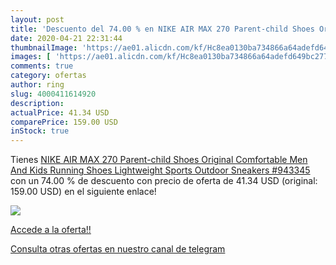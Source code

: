 ```yaml
---
layout: post
title: 'Descuento del 74.00 % en NIKE AIR MAX 270 Parent-child Shoes Orig'
date: 2020-04-21 22:31:44
thumbnailImage: 'https://ae01.alicdn.com/kf/Hc8ea0130ba734866a64adefd649bc277Q/NIKE-AIR-MAX-270-Parent-child-Shoes-Original-Comfortable-Men-And-Kids-Running-Shoes-Lightweight-Sports.jpg_350x350._SL200_.jpg'
images: [ 'https://ae01.alicdn.com/kf/Hc8ea0130ba734866a64adefd649bc277Q/NIKE-AIR-MAX-270-Parent-child-Shoes-Original-Comfortable-Men-And-Kids-Running-Shoes-Lightweight-Sports.jpg_350x350._SL200_.jpg' ]
comments: true
category: ofertas
author: ring
slug: 4000411614920
description:
actualPrice: 41.34 USD
comparePrice: 159.00 USD
inStock: true
---
```


Tienes [NIKE AIR MAX 270 Parent-child Shoes Original Comfortable Men And Kids Running Shoes Lightweight Sports Outdoor Sneakers #943345](https://www.amazon.com/dp/4000411614920/?tag=redken08-20) con un 74.00 % de descuento con precio de oferta de 41.34 USD (original: 159.00 USD) en el siguiente enlace!

[![](https://ae01.alicdn.com/kf/Hc8ea0130ba734866a64adefd649bc277Q/NIKE-AIR-MAX-270-Parent-child-Shoes-Original-Comfortable-Men-And-Kids-Running-Shoes-Lightweight-Sports.jpg_350x350._SL200_.jpg)](https://www.amazon.com/dp/4000411614920/?tag=redken08-20)

[Accede a la oferta!!](https://www.amazon.com/dp/4000411614920/?tag=redken08-20)

[Consulta otras ofertas en nuestro canal de telegram](https://t.me/s/ofertas25)

